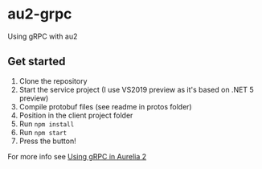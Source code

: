 # au2-grpc

Using gRPC with au2

## Get started

1. Clone the repository
2. Start the service project (I use VS2019 preview as it's based on .NET 5 preview)
3. Compile protobuf files (see readme in protos folder)
4. Position in the client project folder
5. Run `npm install`
6. Run `npm start`
7. Press the button!

For more info see [Using gRPC in Aurelia 2](https://mobilemancer.com/2020/07/09/using-grpc-in-aurelia-2/)
